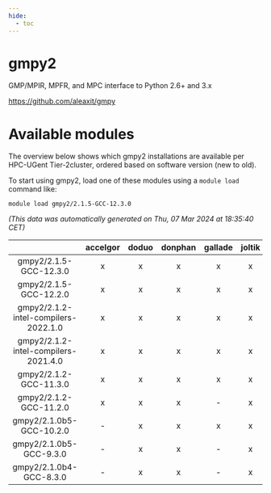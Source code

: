 ```yaml
---
hide:
  - toc
---
```


gmpy2
=====


GMP/MPIR, MPFR, and MPC interface to Python 2.6+ and 3.x

https://github.com/aleaxit/gmpy
# Available modules


The overview below shows which gmpy2 installations are available per HPC-UGent Tier-2cluster, ordered based on software version (new to old).

To start using gmpy2, load one of these modules using a `module load` command like:

```shell
module load gmpy2/2.1.5-GCC-12.3.0
```

*(This data was automatically generated on Thu, 07 Mar 2024 at 18:35:40 CET)*  

| |accelgor|doduo|donphan|gallade|joltik|skitty|
| :---: | :---: | :---: | :---: | :---: | :---: | :---: |
|gmpy2/2.1.5-GCC-12.3.0|x|x|x|x|x|x|
|gmpy2/2.1.5-GCC-12.2.0|x|x|x|x|x|x|
|gmpy2/2.1.2-intel-compilers-2022.1.0|x|x|x|x|x|x|
|gmpy2/2.1.2-intel-compilers-2021.4.0|x|x|x|x|x|x|
|gmpy2/2.1.2-GCC-11.3.0|x|x|x|x|x|x|
|gmpy2/2.1.2-GCC-11.2.0|x|x|x|-|x|x|
|gmpy2/2.1.0b5-GCC-10.2.0|-|x|x|x|x|x|
|gmpy2/2.1.0b5-GCC-9.3.0|-|x|x|-|x|x|
|gmpy2/2.1.0b4-GCC-8.3.0|-|x|x|-|x|x|
